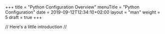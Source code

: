 +++
title = "Python Configuration Overview"
menuTitle = "Python Configuration"
date = 2019-09-12T12:34:10+02:00
layout = "man"
weight = 5
draft = true
+++

// Here's a little introduction //

## 
